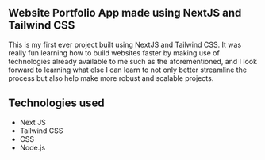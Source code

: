 ## Website Portfolio App made using NextJS and Tailwind CSS 

This is my first ever project built using NextJS and Tailwind CSS. It was really fun learning how to build websites faster by making use of technologies already available to me such as the aforementioned, and I look forward to learning what else I can learn to not only better streamline the process but also help make more robust and scalable projects. 

## Technologies used
- Next JS 
- Tailwind CSS
- CSS 
- Node.js

